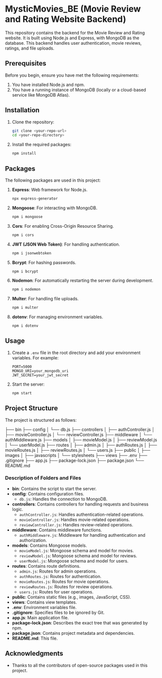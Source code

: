 # MysticMovies_BE (Movie Review and Rating Website Backend)

This repository contains the backend for the Movie Review and Rating website. It is built using Node.js and Express, with MongoDB as the database. This backend handles user authentication, movie reviews, ratings, and file uploads.

## Prerequisites

Before you begin, ensure you have met the following requirements:
1. You have installed Node.js and npm.
2. You have a running instance of MongoDB (locally or a cloud-based service like MongoDB Atlas).

## Installation

1. Clone the repository:
    ```bash
    git clone <your-repo-url>
    cd <your-repo-directory>
    ```

2. Install the required packages:
    ```bash
    npm install
    ```

## Packages

The following packages are used in this project:

1. **Express**: Web framework for Node.js.
    ```bash
    npx express-generator
    ```

2. **Mongoose**: For interacting with MongoDB.
    ```bash
    npm i mongoose
    ```

3. **Cors**: For enabling Cross-Origin Resource Sharing.
    ```bash
    npm i cors
    ```

4. **JWT (JSON Web Token)**: For handling authentication.
    ```bash
    npm i jsonwebtoken
    ```

5. **Bcrypt**: For hashing passwords.
    ```bash
    npm i bcrypt
    ```

6. **Nodemon**: For automatically restarting the server during development.
    ```bash
    npm i nodemon
    ```

7. **Multer**: For handling file uploads.
    ```bash
    npm i multer
    ```

8. **dotenv**: For managing environment variables.
    ```bash
    npm i dotenv
    ```

## Usage

1. Create a `.env` file in the root directory and add your environment variables. For example:
    ```plaintext
    PORT=5000
    MONGO_URI=your_mongodb_uri
    JWT_SECRET=your_jwt_secret
    ```

2. Start the server:
    ```bash
    npm start
    ```

## Project Structure

The project is structured as follows:

├── bin
├── config
│ └── db.js
├── controllers
│ ├── authController.js
│ ├── movieController.js
│ └── reviewController.js
├── middleware
│ └── authMiddleware.js
├── models
│ ├── movieModel.js
│ ├── reviewModel.js
│ └── userModel.js
├── routes
│ ├── admin.js
│ ├── authRoutes.js
│ ├── movieRoutes.js
│ ├── reviewRoutes.js
│ └── users.js
├── public
│ ├── images
│ ├── javascripts
│ └── stylesheets
├── views
├── .env
├── .gitignore
├── app.js
├── package-lock.json
├── package.json
└── README.md

### Description of Folders and Files

- **bin**: Contains the script to start the server.
- **config**: Contains configuration files.
  - `db.js`: Handles the connection to MongoDB.
- **controllers**: Contains controllers for handling requests and business logic.
  - `authController.js`: Handles authentication-related operations.
  - `movieController.js`: Handles movie-related operations.
  - `reviewController.js`: Handles review-related operations.
- **middleware**: Contains middleware functions.
  - `authMiddleware.js`: Middleware for handling authentication and authorization.
- **models**: Contains Mongoose models.
  - `movieModel.js`: Mongoose schema and model for movies.
  - `reviewModel.js`: Mongoose schema and model for reviews.
  - `userModel.js`: Mongoose schema and model for users.
- **routes**: Contains route definitions.
  - `admin.js`: Routes for admin operations.
  - `authRoutes.js`: Routes for authentication.
  - `movieRoutes.js`: Routes for movie operations.
  - `reviewRoutes.js`: Routes for review operations.
  - `users.js`: Routes for user operations.
- **public**: Contains static files (e.g., images, JavaScript, CSS).
- **views**: Contains view templates.
- **.env**: Environment variables file.
- **.gitignore**: Specifies files to be ignored by Git.
- **app.js**: Main application file.
- **package-lock.json**: Describes the exact tree that was generated by npm.
- **package.json**: Contains project metadata and dependencies.
- **README.md**: This file.

## Acknowledgments

- Thanks to all the contributors of open-source packages used in this project.



